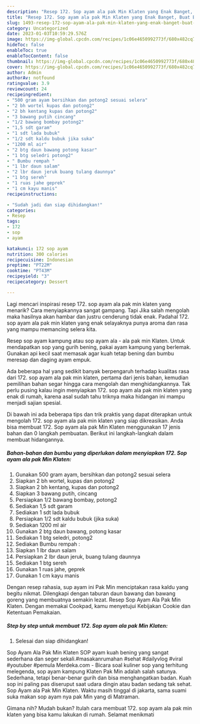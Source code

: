 ```yaml
---
description: "Resep 172. Sop ayam ala pak Min Klaten yang Enak Banget, Buat Buka Puasa Lezat"
title: "Resep 172. Sop ayam ala pak Min Klaten yang Enak Banget, Buat Buka Puasa Lezat"
slug: 1493-resep-172-sop-ayam-ala-pak-min-klaten-yang-enak-banget-buat-buka-puasa-lezat
category: Uncategorized
date: 2023-01-03T10:59:29.576Z
image: https://img-global.cpcdn.com/recipes/1c06e4650992773f/680x482cq70/172-sop-ayam-ala-pak-min-klaten-foto-resep-utama.jpg
hideToc: false
enableToc: true
enableTocContent: false
thumbnail: https://img-global.cpcdn.com/recipes/1c06e4650992773f/680x482cq70/172-sop-ayam-ala-pak-min-klaten-foto-resep-utama.jpg
cover: https://img-global.cpcdn.com/recipes/1c06e4650992773f/680x482cq70/172-sop-ayam-ala-pak-min-klaten-foto-resep-utama.jpg
author: Admin
authorAv: notfound
ratingvalue: 3.9
reviewcount: 24
recipeingredient:
- "500 gram ayam bersihkan dan potong2 sesuai selera"
- "2 bh wortel kupas dan potong2"
- "2 bh kentang kupas dan potong2"
- "3 bawang putih cincang"
- "1/2 bawang bombay potong2"
- "1,5 sdt garam"
- "1 sdt lada bubuk"
- "1/2 sdt kaldu bubuk jika suka"
- "1200 ml air"
- "2 btg daun bawang potong kasar"
- "1 btg seledri potong2"
- " Bumbu rempah "
- "1 lbr daun salam"
- "2 lbr daun jeruk buang tulang daunnya"
- "1 btg sereh"
- "1 ruas jahe geprek"
- "1 cm kayu manis"
recipeinstructions:

- "Sudah jadi dan siap dihidangkan!"
categories:
- Resep
tags:
- 172
- sop
- ayam

katakunci: 172 sop ayam 
nutrition: 300 calories
recipecuisine: Indonesian
preptime: "PT22M"
cooktime: "PT43M"
recipeyield: "3"
recipecategory: Dessert

---
```



Lagi mencari inspirasi resep 172. sop ayam ala pak min klaten yang menarik? Cara menyiapkannya sangat gampang. Tapi Jika salah mengolah maka hasilnya akan hambar dan justru cenderung tidak enak. Padahal 172. sop ayam ala pak min klaten yang enak selayaknya punya aroma dan rasa yang mampu memancing selera kita.


Resep sop ayam kampung atau sop ayam ala - ala pak min Klaten. Untuk mendapatkan sop yang gurih bening, pakai ayam kampung yang berlemak. Gunakan api kecil saat memasak agar kuah tetap bening dan bumbu meresap dan daging ayam empuk.

Ada beberapa hal yang sedikit banyak berpengaruh terhadap kualitas rasa dari 172. sop ayam ala pak min klaten, pertama dari jenis bahan, kemudian pemilihan bahan segar hingga cara mengolah dan menghidangkannya. Tak perlu pusing kalau ingin menyiapkan 172. sop ayam ala pak min klaten yang enak di rumah, karena asal sudah tahu triknya maka hidangan ini mampu menjadi sajian spesial.


Di bawah ini ada beberapa tips dan trik praktis yang dapat diterapkan untuk mengolah 172. sop ayam ala pak min klaten yang siap dikreasikan. Anda bisa membuat 172. Sop ayam ala pak Min Klaten menggunakan 17 jenis bahan dan 0 langkah pembuatan. Berikut ini langkah-langkah dalam membuat hidangannya.

<!--inarticleads1-->

##### Bahan-bahan dan bumbu yang diperlukan dalam menyiapkan 172. Sop ayam ala pak Min Klaten:

1. Gunakan 500 gram ayam, bersihkan dan potong2 sesuai selera
1. Siapkan 2 bh wortel, kupas dan potong2
1. Siapkan 2 bh kentang, kupas dan potong2
1. Siapkan 3 bawang putih, cincang
1. Persiapkan 1/2 bawang bombay, potong2
1. Sediakan 1,5 sdt garam
1. Sediakan 1 sdt lada bubuk
1. Persiapkan 1/2 sdt kaldu bubuk (jika suka)
1. Sediakan 1200 ml air
1. Gunakan 2 btg daun bawang, potong kasar
1. Sediakan 1 btg seledri, potong2
1. Sediakan  Bumbu rempah :
1. Siapkan 1 lbr daun salam
1. Persiapkan 2 lbr daun jeruk, buang tulang daunnya
1. Sediakan 1 btg sereh
1. Gunakan 1 ruas jahe, geprek
1. Gunakan 1 cm kayu manis


Dengan resep rahasia, sup ayam ini Pak Min menciptakan rasa kaldu yang begitu nikmat. Dilengkapi dengan taburan daun bawang dan bawang goreng yang membuatnya semakin lezat. Resep Sop Ayam Ala Pak Min Klaten. Dengan memakai Cookpad, kamu menyetujui Kebijakan Cookie dan Ketentuan Pemakaian. 

<!--inarticleads2-->

##### Step by step untuk membuat 172. Sop ayam ala pak Min Klaten:


1. Selesai dan siap dihidangkan!

Sop Ayam Ala Pak Min Klaten SOP ayam kuah bening yang sangat sederhana dan seger sekali.#masakanrumahan #sehat #dailyvlog #viral #youtuber #pemula Merdeka.com - Bicara soal kuliner sop yang terhitung melegenda, sop ayam kampung Klaten Pak Min adalah salah satunya. Sederhana, tetapi benar-benar gurih dan bisa menghangatkan badan. Kuah sop ini paling pas diseruput saat udara dingin atau badan sedang tak sehat. Sop Ayam ala Pak Min Klaten. Waktu masih tinggal di jakarta, sama suami suka makan sop ayam nya pak Min yang di Matraman. 

Gimana nih? Mudah bukan? Itulah cara membuat 172. sop ayam ala pak min klaten yang bisa kamu lakukan di rumah. Selamat menikmati
